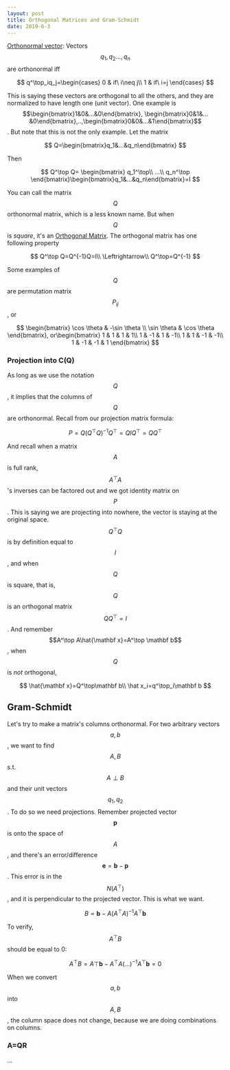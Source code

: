 ```yaml
---
layout: post
title: Orthogonal Matrices and Gram-Schmidt
date: 2019-6-3
---
```


<u>Orthonormal vector</u>: Vectors $$q_1,q_2…,q_n$$ are orthonormal iff 

$$
q^\top_iq_j=\begin{cases}
0 & if\ i\neq j\\
1 & if\ i=j
\end{cases}
$$

This is saying these vectors are orthogonal to all the others, and they are normalized to have length one (unit vector). One example is $$\begin{bmatrix}1&0&…&0\end{bmatrix}, \begin{bmatrix}0&1&…&0\end{bmatrix},..,\begin{bmatrix}0&0&…&1\end{bmatrix}$$. But note that this is not the only example. Let the matrix

$$
Q=\begin{bmatrix}q_1&...&q_n\end{bmatrix}
$$

Then 

$$
Q^\top Q=
\begin{bmatrix}
q_1^\top\\
...\\
q_n^\top
\end{bmatrix}\begin{bmatrix}q_1&...&q_n\end{bmatrix}=I
$$

You can call the matrix $$Q$$ orthonormal matrix, which is a less known name. But when $$Q$$ is *square*, it's an <u>Orthogonal Matrix</u>.  The orthogonal matrix has one following property

$$
Q^\top Q=Q^{-1}Q=I\\
\Leftrightarrow\\
Q^\top=Q^{-1}
$$

Some examples of $$Q$$ are permutation matrix $$P_{ij}$$ , or

$$
\begin{bmatrix}
\cos \theta  & -\sin \theta \\
\sin \theta  & \cos \theta 
\end{bmatrix}, or\begin{bmatrix}
1 & 1 & 1 & 1\\
1 & -1 & 1 & -1\\
1 & 1 & -1 & -1\\
1 & -1 & -1 & 1
\end{bmatrix}
$$


### Projection into C(Q)

As long as we use the notation $$Q$$, it implies that the columns of $$Q$$ are orthonormal. Recall from our projection matrix formula:

$$
P=Q(Q^\top Q)^{-1}Q^\top=QIQ^\top=QQ^\top
$$

And recall when a matrix $$A$$ is full rank, $$A^\top A$$'s inverses can be factored out and we got identity matrix on $$P$$. This is saying we are projecting into nowhere, the vector is staying at the original space. $$Q^\top Q$$ is by definition equal to $$I$$, and when $$Q$$ is square, that is, $$Q$$ is an orthogonal matrix $$QQ^\top=I$$ . And remember $$A^\top A\hat{\mathbf x}=A^\top \mathbf b$$,  when $$Q$$ is *not* orthogonal, 

$$
\hat{\mathbf x}=Q^\top\mathbf b\\
\hat x_i=q^\top_i\mathbf b
$$

## Gram-Schmidt

Let's try to make a matrix's columns orthonormal. For two arbitrary vectors $$a,b$$, we want to find $$A,B$$ s.t. $$A\perp B$$ and their unit vectors $$q_1,q_2$$ . To do so we need projections. Remember projected vector $$\mathbf p$$ is onto the space of $$A$$, and there's an error/difference $$\mathbf e=\mathbf b -\mathbf p$$. This error is in the $$N(A^\top)$$, and it is perpendicular to the projected vector. This is what we want. 

$$
B=\mathbf b-A(A^\top A)^{-1}A^\top \mathbf b
$$

To verify, $$A^\top B$$ should be equal to 0:

$$
A^\top B=A\top \mathbf b-A^\top A(...)^{-1}A^\top \mathbf b=0
$$


When we convert $$a,b$$ into $$A,B$$, the column space does not change, because we are doing combinations on columns. 

### A=QR

...